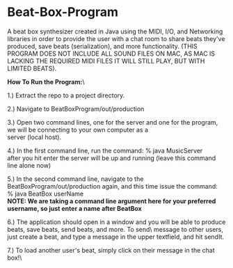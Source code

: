 # Beat-Box-Program
A beat box synthesizer created in Java using the MIDI, I/O, and Networking libraries in order to provide the user with a chat room to share beats they've produced, save beats (serialization), and more functionality. (THIS PROGRAM DOES NOT INCLUDE ALL SOUND FILES ON MAC, AS MAC IS LACKING THE REQUIRED MIDI FILES IT WILL STILL PLAY, BUT WITH LIMITED BEATS).


**How To Run the Program:**\

1.) Extract the repo to a project directory.

2.) Navigate to BeatBoxProgram/out/production

3.) Open two command lines, one for the server and one for the program, we will be connecting to your own computer as a\
    server (local host).
    
4.) In the first command line, run the command: % java MusicServer\
    after you hit enter the server will be up and running (leave this command line alone now)
    
5.) In the second command line, navigate to the BeatBoxProgram/out/production again, and this time issue the command:\
    % java BeatBox userName\
    **NOTE: We are taking a command line argument here for your preferred username, so just enter a name after BeatBox**
    
6.) The application should open in a window and you will be able to produce beats, save beats, send beats, and more.  To send\     message to other users, just create a beat, and type a message in the upper textfield, and hit sendIt.

7.) To load another user's beat, simply click on their message in the chat box!\
